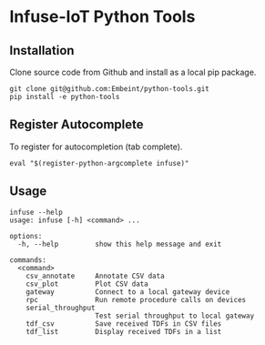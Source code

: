 # Infuse-IoT Python Tools

## Installation

Clone source code from Github and install as a local pip package.

```
git clone git@github.com:Embeint/python-tools.git
pip install -e python-tools
```

## Register Autocomplete

To register for autocompletion (tab complete).

```
eval "$(register-python-argcomplete infuse)"
```

## Usage

```
infuse --help
usage: infuse [-h] <command> ...

options:
  -h, --help         show this help message and exit

commands:
  <command>
    csv_annotate     Annotate CSV data
    csv_plot         Plot CSV data
    gateway          Connect to a local gateway device
    rpc              Run remote procedure calls on devices
    serial_throughput
                     Test serial throughput to local gateway
    tdf_csv          Save received TDFs in CSV files
    tdf_list         Display received TDFs in a list
```
